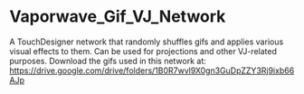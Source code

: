 # Vaporwave_Gif_VJ_Network
A TouchDesigner network that randomly shuffles gifs and applies various visual effects to them. Can be used for projections and other VJ-related purposes. Download the gifs used in this network at: https://drive.google.com/drive/folders/1B0R7wvl9X0gn3GuDpZZY3Rj9ixb66AJp
